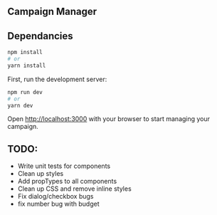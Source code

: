 ## Campaign Manager

## Dependancies

```bash
npm install
# or
yarn install
```

First, run the development server:

```bash
npm run dev
# or
yarn dev
```

Open [http://localhost:3000](http://localhost:3000) with your browser to start managing your campaign.

## TODO:

- Write unit tests for components
- Clean up styles
- Add propTypes to all components
- Clean up CSS and remove inline styles
- Fix dialog/checkbox bugs
- fix number bug with budget
